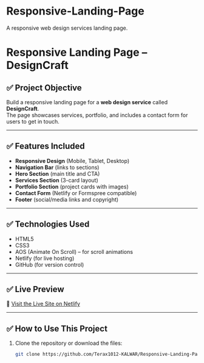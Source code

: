 # Responsive-Landing-Page
A responsive web design services landing page.

# Responsive Landing Page – DesignCraft

## ✅ Project Objective
Build a responsive landing page for a **web design service** called **DesignCraft**.  
The page showcases services, portfolio, and includes a contact form for users to get in touch.

---

## ✅ Features Included

- **Responsive Design** (Mobile, Tablet, Desktop)
- **Navigation Bar** (links to sections)
- **Hero Section** (main title and CTA)
- **Services Section** (3-card layout)
- **Portfolio Section** (project cards with images)
- **Contact Form** (Netlify or Formspree compatible)
- **Footer** (social/media links and copyright)

---

## ✅ Technologies Used

- HTML5  
- CSS3  
- AOS (Animate On Scroll) – for scroll animations  
- Netlify (for live hosting)  
- GitHub (for version control)

---

## ✅ Live Preview

🔗 [Visit the Live Site on Netlify](https://peaceful-crisp-fcd56a.netlify.app)

---

## ✅ How to Use This Project

1. Clone the repository or download the files:
   ```bash
   git clone https://github.com/Terax1012-KALWAR/Responsive-Landing-Page.git
